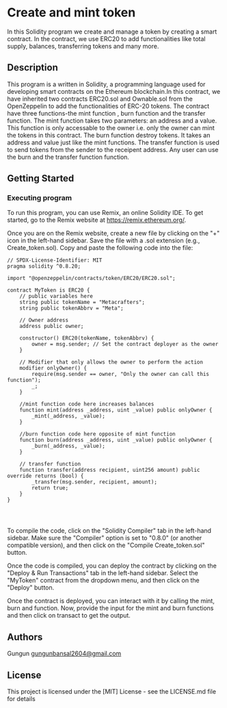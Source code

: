 # Create and mint token

In this Solidity program  we create and manage a token by creating a smart contract. In the contract, we use ERC20 to add functionalities like total supply, balances, transferring tokens and many more.

## Description

This program is a written in Solidity, a programming language used for developing smart contracts on the Ethereum blockchain.In this contract, we have inherited two contracts ERC20.sol and Ownable.sol from the OpenZeppelin to add the functionalities of ERC-20 tokens. The contract have three functions-the mint function , burn function and the transfer function. The mint function takes two parameters: an address and a value. This function is only accessable to the owner i.e. only the owner can mint the tokens in this contract. The burn function destroy tokens. It takes an address and value just like the mint functions. The transfer function is used to send tokens from the sender to the receipent address. Any user can use the burn and the transfer function function.

## Getting Started

### Executing program

To run this program, you can use Remix, an online Solidity IDE. To get started, go to the Remix website at https://remix.ethereum.org/.

Once you are on the Remix website, create a new file by clicking on the "+" icon in the left-hand sidebar. Save the file with a .sol extension (e.g., Create_token.sol). Copy and paste the following code into the file:

```
// SPDX-License-Identifier: MIT
pragma solidity ^0.8.20;

import "@openzeppelin/contracts/token/ERC20/ERC20.sol";

contract MyToken is ERC20 {
    // public variables here
    string public tokenName = "Metacrafters";
    string public tokenAbbrv = "Meta";

    // Owner address
    address public owner;

    constructor() ERC20(tokenName, tokenAbbrv) {
        owner = msg.sender; // Set the contract deployer as the owner
    }

    // Modifier that only allows the owner to perform the action
    modifier onlyOwner() {
        require(msg.sender == owner, "Only the owner can call this function");
        _;
    }

    //mint function code here increases balances
    function mint(address _address, uint _value) public onlyOwner {
        _mint(_address, _value);
    }

    //burn function code here opposite of mint function
    function burn(address _address, uint _value) public onlyOwner {
        _burn(_address, _value);
    }

    // transfer function
    function transfer(address recipient, uint256 amount) public override returns (bool) {
        _transfer(msg.sender, recipient, amount);
        return true;
    }
}




```

To compile the code, click on the "Solidity Compiler" tab in the left-hand sidebar. Make sure the "Compiler" option is set to "0.8.0" (or another compatible version), and then click on the "Compile Create_token.sol" button.

Once the code is compiled, you can deploy the contract by clicking on the "Deploy & Run Transactions" tab in the left-hand sidebar. Select the "MyToken" contract from the dropdown menu, and then click on the "Deploy" button.

Once the contract is deployed, you can interact with it by calling the mint, burn and  function. Now, provide the input for the mint and burn functions and then click on transact to get the output.

## Authors

Gungun
gungunbansal2604@gmail.com

## License

This project is licensed under the [MIT] License - see the LICENSE.md file for details

